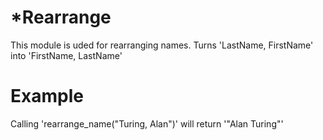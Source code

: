 *Rearrange
==========

This module is uded for rearranging names.
Turns 'LastName, FirstName' into 'FirstName, LastName'

# Example

Calling 'rearrange_name("Turing, Alan")' will return '"Alan Turing"'